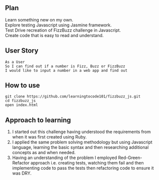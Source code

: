 ## Plan
Learn something new on my own.  
Explore testing Javascript using Jasmine framework.  
Test Drive recreation of FizzBuzz challenge in Javascript.  
Create code that is easy to read and understand.  

## User Story
```
As a User
So I can find out if a number is Fizz, Buzz or FizzBuzz
I would like to input a number in a web app and find out
```

## How to use
```
git clone https://github.com/learningtocode101/fizzbuzz_js.git
cd fizzbuzz_js
open index.html 
```
## Approach to learning
1. I started out this challenge having understood the requirements from when it was first created using Ruby.  
2. I applied the same problem solving methodology but using Javascript language, learning the basic syntax and then researching additional concepts as and when needed.    
3. Having an understanding of the problem I employed Red-Green-Refactor approach i.e. creating tests, watching them fail and then implementing code to pass the tests then refactoring code to ensure it was DRY. 
